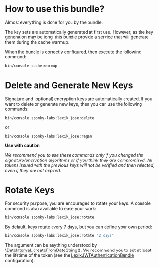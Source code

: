 How to use this bundle?
=======================

Almost everything is done for you by the bundle.

The key sets are automatically generated at first use.
However, as the key generation may be long, this bundle provide a service that will generate them during the cache warmup.

When the bundle is correctly configured, then execute the following command:
```sh
bin/console cache:warmup
```

# Delete and Generate New Keys

Signature and (optional) encryption keys are automatically created.
If you want to delete or generate new keys, then you can use the following commands:

```sh
bin/console spomky-labs:lexik_jose:delete
```

or 

```sh
bin/console spomky-labs:lexik_jose:regen
```

**Use with caution**

*We recommend you to use these commands only if you changed the signature/encryption algorithms or if you think they are compromised.*
*All tokens issued with the previous keys will not be verified and then rejected, even if they are not expired.*

# Rotate Keys

For security purpose, you are encouraged to rotate your keys.
A console command is also available to ease your work:

```sh
bin/console spomky-labs:lexik_jose:rotate
```

By default, keys rotate every 7 days, but you can define your own period:

```sh
bin/console spomky-labs:lexik_jose:rotate "2 days"
```

The argument can be anything understood by [\DateInterval::createFromDateString()](https://secure.php.net/manual/en/dateinterval.createfromdatestring.php).
We recommend you to set at least the lifetime of the token (see the [LexikJWTAuthenticationBundle](https://github.com/lexik/LexikJWTAuthenticationBundle) configuration).
